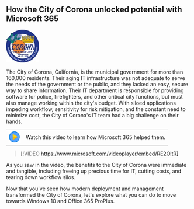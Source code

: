 
## How the City of Corona unlocked potential with Microsoft 365


![City of Corona](../media/CityofCorona.jpg)

The City of Corona, California, is the municipal government for more than 160,000 residents. Their aging IT infrastructure was not adequate to serve the needs of the government or the public, and they lacked an easy, secure way to share information. Their IT department is responsible for providing software for police, firefighters, and other critical city functions, but must also manage working within the city's budget. With siloed applications impeding workflow, sensitivity for risk mitigation, and the constant need to minimize cost, the City of Corona's IT team had a big challenge on their hands.

| | |
| ---- | ---- |
|![Icon indicating play video](../media/video_icon.png) | Watch this video to learn how Microsoft 365 helped them.|

> [!VIDEO https://www.microsoft.com/videoplayer/embed/RE2OltR]

As you saw in the video, the benefits to the City of Corona were immediate and tangible, including freeing up precious time for IT, cutting costs, and tearing down workflow silos.

Now that you've seen how modern deployment and management transformed the City of Corona, let's explore what you can do to move towards Windows 10 and Office 365 ProPlus.
